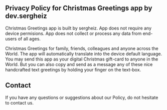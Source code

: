 ## Privacy Policy for Christmas Greetings app by dev.sergheiz

Christmas Greetings app is built by sergheiz. App does not require any device permisions. App does not collect or process any data from end-users of all ages.

Christmas Greetings for family, friends, colleagues and anyone across the World. The app will automatically translate into the device default language.
You may send this app as your digital Christmas gift-card to anyone in the World. But you can also copy and send as a message any of these nice handcrafted text greetings by holding your finger on the text-box.

## Contact
If you have any questions or suggestions about our  Policy, do not hesitate to contact us.
